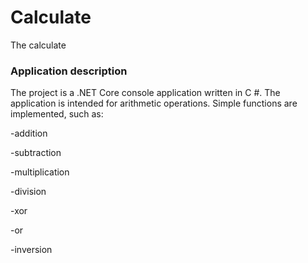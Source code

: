 # Calculate
The calculate

### Application description

The project is a .NET Core console application written in C #. The application is intended for arithmetic operations. Simple functions are implemented, such as:

-addition

-subtraction

-multiplication

-division

-xor

-or

-inversion



